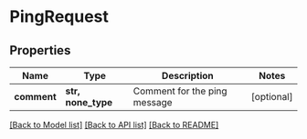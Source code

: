 # PingRequest


## Properties
Name | Type | Description | Notes
------------ | ------------- | ------------- | -------------
**comment** | **str, none_type** | Comment for the ping message | [optional] 

[[Back to Model list]](../README.md#documentation-for-models) [[Back to API list]](../README.md#documentation-for-api-endpoints) [[Back to README]](../README.md)


